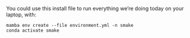 You could use this install file to run everything we’re doing today on your laptop, with:

```
mamba env create --file environment.yml -n smake
conda activate smake
```